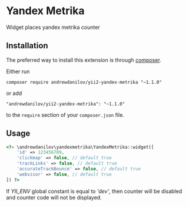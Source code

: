 Yandex Metrika
===================
Widget places yandex metrika counter

Installation
------------

The preferred way to install this extension is through [composer](http://getcomposer.org/download/).

Either run

```
composer require andrewdanilov/yii2-yandex-metrika "~1.1.0"
```

or add

```
"andrewdanilov/yii2-yandex-metrika": "~1.1.0"
```

to the `require` section of your `composer.json` file.


Usage
-----

```php
<?= \andrewdanilov\yandexmetrika\YandexMetrika::widget([
	'id' => 123456789,
	'clickmap' => false, // default true
	'trackLinks' => false, // default true
	'accurateTrackBounce' => false, // default true
	'webvisor' => false, // default true
]) ?>
```

If _YII_ENV_ global constant is equal to _'dev'_, then counter will be disabled and counter code will not be displayed.
